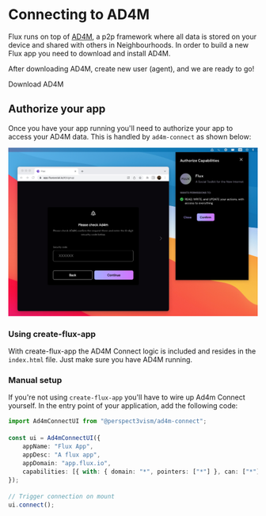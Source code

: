 # Connecting to AD4M

Flux runs on top of [AD4M](https://ad4m.dev), a p2p framework where all data is stored on your device and shared with others in Neighbourhoods. In order to build a new Flux app you need to download and install AD4M.

After downloading AD4M, create new user (agent), and we are ready to go!

<j-button href="https://ad4m.dev/download" variant="primary">Download AD4M</j-button>

## Authorize your app

Once you have your app running you'll need to authorize your app to access your AD4M data. This is handled by `ad4m-connect` as shown below:

![AD4m Launcher](../../assets/ad4m-launcher.jpg)

### Using create-flux-app

With create-flux-app the AD4M Connect logic is included and resides in the `index.html` file. Just make sure you have AD4M running.

### Manual setup

If you're not using `create-flux-app` you'll have to wire up Ad4m Connect yourself. In the entry point of your application, add the following code:

```ts
import Ad4mConnectUI from "@perspect3vism/ad4m-connect";

const ui = Ad4mConnectUI({
    appName: "Flux App",
    appDesc: "A flux app",
    appDomain: "app.flux.io",
    capabilities: [{ with: { domain: "*", pointers: ["*"] }, can: ["*"] }],
});

// Trigger connection on mount
ui.connect();
```